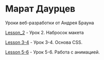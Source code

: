 # Марат Даурцев
Уроки веб-разработки от Андрея Брауна

[Lesson_2](https://mdaurtseff.github.io/full_stack_lessons_follow_by_andrey_brawn.github.io/lesson_2 "Lesson_2") - Урок 2. Набросок макета

[Lesson 3-4](https://mdaurtseff.github.io/full_stack_lessons_follow_by_andrey_brawn.github.io/lesson_3-4 "Lesson_3-4") - Урок 3-4. Основа CSS. 

[Lesson 5-6](https://mdaurtseff.github.io/full_stack_lessons_follow_by_andrey_brawn.github.io/lesson_5-6 "Lesson_5-6") - Урок 5-6. Работа с анимацией. 
